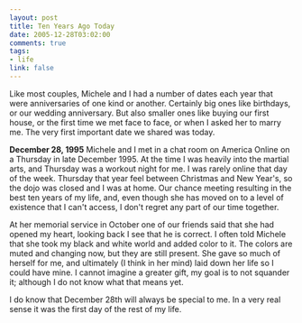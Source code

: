 ```yaml
--- 
layout: post
title: Ten Years Ago Today
date: 2005-12-28T03:02:00
comments: true
tags:
- life
link: false
---
```

Like most couples, Michele and I had a number of dates each year that were anniversaries of one kind or another. Certainly big ones like birthdays, or our wedding anniversary. But also smaller ones like buying our first house, or the first time we met face to face, or when I asked her to marry me. The very first important date we shared was today.

<strong>December 28, 1995</strong>
Michele and I met in a chat room on America Online on a Thursday in late December 1995. At the time I was heavily into the martial arts, and Thursday was a workout night for me. I was rarely online that day of the week. Thursday that year feel between Christmas and New Year's, so the dojo was closed and I was at home.  Our chance meeting resulting in the best ten years of my life, and, even though she has moved on to a level of existence that I can't access, I don't regret any part of our time together.

At her memorial service in October one of our friends said that she had opened my heart, looking back I see that he is correct. I often told Michele that she took my black and white world and added color to it. The colors are muted and changing now, but they are still present. She gave so much of herself for me, and ultimately (I think in her mind) laid down her life so I could have mine. I cannot imagine a greater gift, my goal is to not squander it; although I do not know what that means yet.

I do know that December 28th will always be special to me. In a very real sense it was the first day of the rest of my life.
